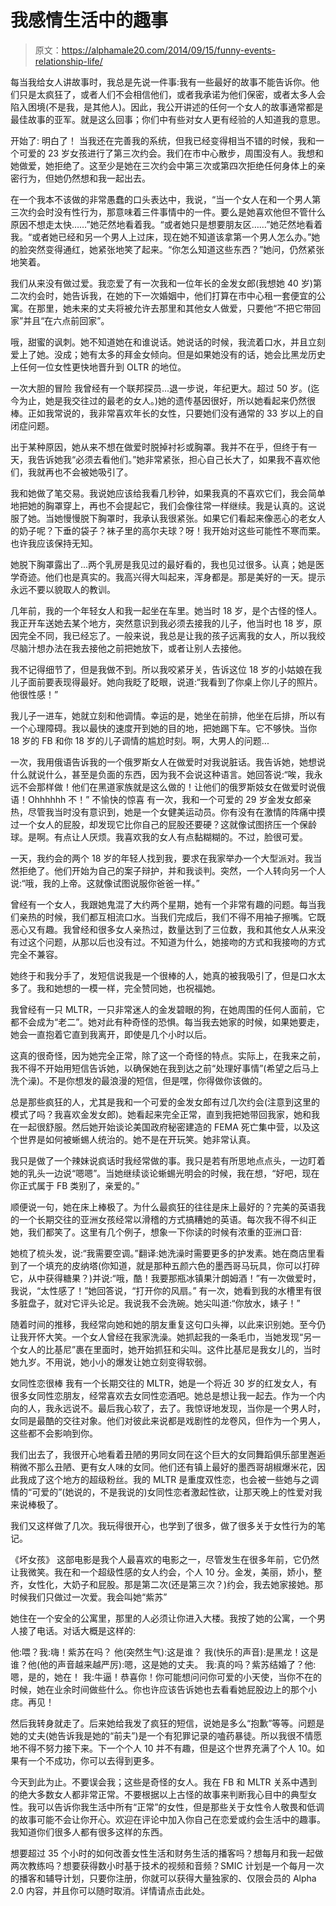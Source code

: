 # 我感情生活中的趣事

> 原文：<https://alphamale20.com/2014/09/15/funny-events-relationship-life/>

每当我给女人讲故事时，我总是先说一件事:我有一些最好的故事不能告诉你。他们只是太疯狂了，或者人们不会相信他们，或者我承诺为他们保密，或者太多人会陷入困境(不是我，是其他人)。因此，我公开讲述的任何一个女人的故事通常都是最佳故事的亚军。就是这么回事；你们中有些对女人更有经验的人知道我的意思。

开始了:
明白了！
当我还在完善我的系统，但我已经变得相当不错的时候，我和一个可爱的 23 岁女孩进行了第三次约会。我们在市中心散步，周围没有人。我想和她做爱，她拒绝了。这至少是她在三次约会中第三次或第四次拒绝任何身体上的亲密行为，但她仍然想和我一起出去。

在一个我本不该做的非常愚蠢的口头表达中，我说，“当一个女人在和一个男人第三次约会时没有性行为，那意味着三件事情中的一件。要么是她喜欢他但不管什么原因不想走太快……”她茫然地看着我。“或者她只是想要朋友区……”她茫然地看着我。“或者她已经和另一个男人上过床，现在她不知道该拿第一个男人怎么办。”她的脸突然变得通红，她紧张地笑了起来。“你怎么知道这些东西？”她问，仍然紧张地笑着。

我们从来没有做过爱。我恋爱了有一次我和一位年长的金发女郎(我想她 40 岁)第二次约会时，她告诉我，在她的下一次婚姻中，他们打算在市中心租一套便宜的公寓。在那里，她未来的丈夫将被允许去那里和其他女人做爱，只要他“不把它带回家”并且“在六点前回家”。

哦，甜蜜的讽刺。她不知道她在和谁说话。她说话的时候，我流着口水，并且立刻爱上了她。没成；她有太多的拜金女倾向。但是如果她没有的话，她会比黑龙历史上任何一位女性更快地晋升到 OLTR 的地位。

一次大胆的冒险
我曾经有一个联邦探员...退一步说，年纪更大。超过 50 岁。(迄今为止，她是我交往过的最老的女人。)她的遗传基因很好，所以她看起来仍然很棒。正如我常说的，我非常喜欢年长的女性，只要她们没有通常的 33 岁以上的自闭症问题。

出于某种原因，她从来不想在做爱时脱掉衬衫或胸罩。我并不在乎，但终于有一天，我告诉她我“必须去看他们。”她非常紧张，担心自己长大了，如果我不喜欢他们，我就再也不会被她吸引了。

我和她做了笔交易。我说她应该给我看几秒钟，如果我真的不喜欢它们，我会简单地把她的胸罩穿上，再也不会提起它，我们会像往常一样继续。我是认真的。这说服了她。当她慢慢脱下胸罩时，我承认我很紧张。如果它们看起来像恶心的老女人的奶子呢？下垂的袋子？袜子里的高尔夫球？呀！我开始对这些可能性不寒而栗。也许我应该保持无知。

她脱下胸罩露出了...两个乳房是我见过的最好看的，我也见过很多。认真；她是医学奇迹。他们也是真实的。我高兴得大叫起来，浑身都是。那是美好的一天。提示永远不要以貌取人的教训。

几年前，我的一个年轻女人和我一起坐在车里。她当时 18 岁，是个古怪的怪人。我正开车送她去某个地方，突然意识到我必须去接我的儿子，他当时也 18 岁，原因完全不同，我已经忘了。一般来说，我总是让我的孩子远离我的女人，所以我绞尽脑汁想办法在我去接他之前把她放下，或者让别人去接他。

我不记得细节了，但是我做不到。所以我咬紧牙关，告诉这位 18 岁的小姑娘在我儿子面前要表现得最好。她向我眨了眨眼，说道:“我看到了你桌上你儿子的照片。他很性感！”

我儿子一进车，她就立刻和他调情。幸运的是，她坐在前排，他坐在后排，所以有一个心理障碍。我以最快的速度开到她的目的地，把她踢下车。它不够快。当你 18 岁的 FB 和你 18 岁的儿子调情的尴尬时刻。啊，大男人的问题...

一次，我用俄语告诉我的一个俄罗斯女人在做爱时对我说脏话。我告诉她，她想说什么就说什么，甚至是负面的东西，因为我不会说这种语言。她回答说:“唉，我永远不会那样做！他们在黑道家族就是这么做的！让他们的俄罗斯妓女在做爱时说俄语！Ohhhhhh 不！” 不愉快的惊喜
有一次，我和一个可爱的 29 岁金发女郎亲热，尽管我当时没有意识到，她是一个女健美运动员。你有没有在激情的阵痛中摸过一个女人的屁股，却发现它比你自己的屁股还要硬？这就像试图挤压一个保龄球。是啊。有点让人厌烦。我喜欢我的女人有点黏糊糊的。不过，脸很可爱。

一天，我约会的两个 18 岁的年轻人找到我，要求在我家举办一个大型派对。我当然拒绝了。他们开始为自己的案子辩护，并和我谈判。突然，一个人转向另一个人说:“哦，我的上帝。这就像试图说服你爸爸一样。”

曾经有一个女人，我跟她鬼混了大约两个星期，她有一个非常有趣的问题。每当我们亲热的时候，我们都互相流口水。当我们完成后，我们不得不用袖子擦嘴。它既恶心又有趣。我曾经和很多女人亲热过，数量达到了三位数，我和其他女人从来没有过这个问题，从那以后也没有过。不知道为什么，她接吻的方式和我接吻的方式完全不兼容。

她终于和我分手了，发短信说我是一个很棒的人，她真的被我吸引了，但是口水太多了。我和她想的一模一样，完全赞同她，也祝福她。

我曾经有一只 MLTR，一只非常迷人的金发碧眼的狗，在她周围的任何人面前，它都不会成为“老二”。她对此有种奇怪的恐惧。每当我去她家的时候，如果她要走，她会一直抱着它直到我离开，即使是几个小时以后。

这真的很奇怪，因为她完全正常，除了这一个奇怪的特点。实际上，在我来之前，我不得不开始用短信告诉她，以确保她在我到达之前“处理好事情”(希望之后马上洗个澡)。不是你想发的最浪漫的短信，但是嘿，你得做你该做的。

总是那些疯狂的人，尤其是我和一个可爱的金发女郎有过几次约会(注意到这里的模式了吗？我喜欢金发女郎)。她看起来完全正常，直到我把她带回我家，她和我在一起很舒服。然后她开始谈论美国政府秘密建造的 FEMA 死亡集中营，以及这个世界是如何被蜥蜴人统治的。她不是在开玩笑。她非常认真。

我只是做了一个辣妹说疯话时我经常做的事。我只是若有所思地点点头，一边盯着她的乳头一边说“嗯嗯”。当她继续谈论蜥蜴光明会的时候，我在想，“好吧，现在你正式属于 FB 类别了，亲爱的。”

顺便说一句，她在床上棒极了。为什么最疯狂的往往是床上最好的？完美的英语我的一个长期交往的亚洲女孩经常以滑稽的方式搞糟她的英语。每次我不得不纠正她，我们都笑了。这里有几个例子，想象一下你读的时候有浓重的亚洲口音:

她梳了梳头发，说:“我需要空调。”翻译:她洗澡时需要更多的护发素。她在商店里看到了一个填充的皮纳塔(你知道，就是那种五颜六色的墨西哥马玩具，你可以打碎它，从中获得糖果？)并说:“哦，酷！我要那瓶冰镇果汁朗姆酒！”有一次做爱时，我说，“太性感了！”她回答说，“打开你的风扇。”
有一次，她看到我的水槽里有很多脏盘子，就对它评头论足。我说我不会洗碗。她尖叫道:“你放水，婊子！”

随着时间的推移，我经常向她和她的朋友重复这句口头禅，以此来识别她。至今仍让我开怀大笑。一个女人曾经在我家洗澡。她抓起我的一条毛巾，当她发现“另一个女人的比基尼”裹在里面时，她开始抓狂和尖叫。这件比基尼是我女儿的，当时她九岁。不用说，她小小的爆发让她立刻变得软弱。

女同性恋很棒
我有一个长期交往的 MLTR，她是一个将近 30 岁的红发女人，有很多女同性恋朋友，经常喜欢去女同性恋酒吧。她总是想让我一起去。作为一个内向的人，我永远说不。最后我心软了，去了。我惊讶地发现，当你是一个男人时，女同是最酷的交往对象。他们对彼此来说都是戏剧性的龙卷风，但作为一个男人，这些都不会影响到你。

我们出去了，我很开心地看着丑陋的男同女同在这个巨大的女同舞蹈俱乐部里邂逅稍微不那么丑陋、更有女人味的女同。他们还有镇上最好的墨西哥胡椒爆米花，因此我成了这个地方的超级粉丝。我的 MLTR 是重度双性恋，也会被一些她与之调情的“可爱的”(她说的，不是我说的)女同性恋者激起性欲，让那天晚上的性爱对我来说棒极了。

我们又这样做了几次。我玩得很开心，也学到了很多，做了很多关于女性行为的笔记。

《坏女孩》
这部电影是我个人最喜欢的电影之一，尽管发生在很多年前，它仍然让我微笑。我在和一个超级性感的女人约会，个人 10 分。金发，美丽，娇小，整齐，女性化，大奶子和屁股。那是第二次(还是第三次？)约会，我去她家接她。那时候我们只做过一次爱。我会叫她“紫苏”

她住在一个安全的公寓里，那里的人必须让你进入大楼。我按了她的公寓，一个男人接了电话。对话大概是这样的:

他:喂？我:嗨！紫苏在吗？
他(突然生气):这是谁？
我(快乐的声音):是黑龙！这是谁？他(他的声音越来越严厉):嗯，这是她的丈夫。
我:真的吗？紫苏结婚了？他:嗯，是的，她在！
我:牛逼！恭喜你！你可能想问问你可爱的小天使，当你不在的时候，她在业余时间做些什么。你也许应该告诉她也去看看她屁股边上的那个小痣。再见！

然后我转身就走了。后来她给我发了疯狂的短信，说她是多么“抱歉”等等。问题是她的丈夫(她告诉我是她的“前夫”)是一个有犯罪记录的嗑药暴徒。所以我很不情愿地不得不努力接下来。下一个个人 10 并不有趣，但是这个世界充满了个人 10。如果有一个不成功，你可以去得到更多。

今天到此为止。不要误会我；这些是奇怪的女人。我在 FB 和 MLTR 关系中遇到的绝大多数女人都非常正常。不要根据以上古怪的故事来判断我心目中的典型女性。我可以告诉你我生活中所有“正常”的女性，但是那些关于女性令人敬畏和低调的故事可能不会让你开心。欢迎在评论中加入你自己在恋爱或约会生活中的趣事。我知道你们很多人都有很多这样的东西。

想要超过 35 个小时的如何改善女性生活和财务生活的播客吗？想每月和我一起做两次教练吗？想要获得数小时基于技术的视频和音频？SMIC 计划是一个每月一次的播客和辅导计划，只要你注册，你就可以获得大量独家的、仅限会员的 Alpha 2.0 内容，并且你可以随时取消。详情请点击此处。